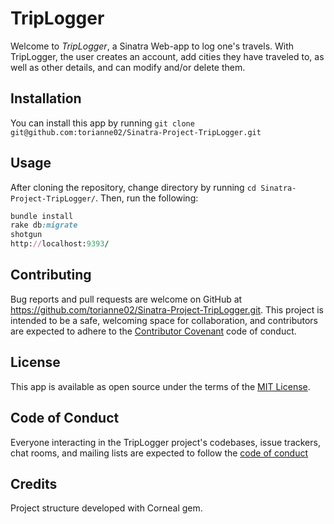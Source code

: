 # TripLogger
Welcome to *TripLogger*, a Sinatra Web-app to log one's travels. With TripLogger, the user creates an account, add cities they have traveled to, as well as other details, and can modify and/or delete them.

## Installation
You can install this app by running `git clone git@github.com:torianne02/Sinatra-Project-TripLogger.git`

## Usage
After cloning the repository, change directory by running `cd Sinatra-Project-TripLogger/`.
Then, run the following:
```ruby
bundle install
rake db:migrate
shotgun
http://localhost:9393/
```
## Contributing
Bug reports and pull requests are welcome on GitHub at https://github.com/torianne02/Sinatra-Project-TripLogger.git. This project is intended to be a safe, welcoming space for collaboration, and contributors are expected to adhere to the [Contributor Covenant](http://contributor-covenant.org) code of conduct.

## License
This app is available as open source under the terms of the [MIT License](https://opensource.org/licenses/MIT).

## Code of Conduct
Everyone interacting in the TripLogger project's codebases, issue trackers, chat rooms, and mailing lists are expected to follow the [code of conduct](https://github.com/torianne02/Sinatra-Project-TripLogger/blob/master/CODE_OF_CONDUCT.md)

## Credits
Project structure developed with Corneal gem.
